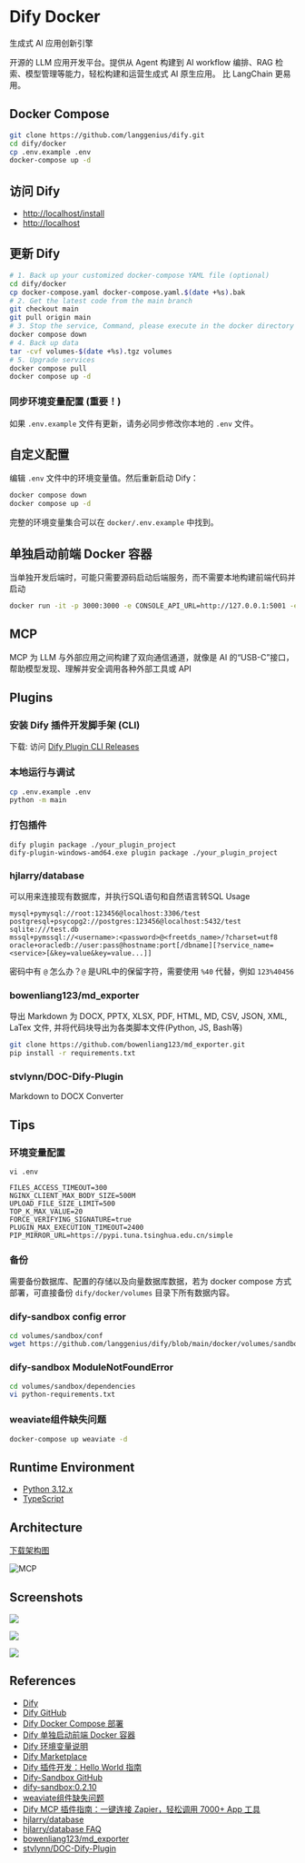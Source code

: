 # Dify Docker

生成式 AI 应用创新引擎

开源的 LLM 应用开发平台。提供从 Agent 构建到 AI workflow 编排、RAG 检索、模型管理等能力，轻松构建和运营生成式 AI 原生应用。
比 LangChain 更易用。

## Docker Compose
```sh
git clone https://github.com/langgenius/dify.git
cd dify/docker
cp .env.example .env
docker-compose up -d
```

## 访问 Dify
- [http://localhost/install](http://localhost/install)
- [http://localhost](http://localhost)

## 更新 Dify
```sh
# 1. Back up your customized docker-compose YAML file (optional)
cd dify/docker
cp docker-compose.yaml docker-compose.yaml.$(date +%s).bak
# 2. Get the latest code from the main branch
git checkout main
git pull origin main
# 3. Stop the service, Command, please execute in the docker directory
docker compose down
# 4. Back up data
tar -cvf volumes-$(date +%s).tgz volumes
# 5. Upgrade services
docker compose pull
docker compose up -d
```

### 同步环境变量配置 (重要！)
如果 `.env.example` 文件有更新，请务必同步修改你本地的 `.env` 文件。

## 自定义配置
编辑 `.env` 文件中的环境变量值。然后重新启动 Dify：
```sh
docker compose down
docker compose up -d
```
完整的环境变量集合可以在 `docker/.env.example` 中找到。

## 单独启动前端 Docker 容器
当单独开发后端时，可能只需要源码启动后端服务，而不需要本地构建前端代码并启动
```sh
docker run -it -p 3000:3000 -e CONSOLE_API_URL=http://127.0.0.1:5001 -e APP_API_URL=http://127.0.0.1:5001 langgenius/dify-web:latest
```

## MCP
MCP 为 LLM 与外部应用之间构建了双向通信通道，就像是 AI 的“USB-C”接口，帮助模型发现、理解并安全调用各种外部工具或 API

## Plugins
### 安装 Dify 插件开发脚手架 (CLI)
下载: 访问 [Dify Plugin CLI Releases](https://github.com/langgenius/dify-plugin-daemon/releases)

### 本地运行与调试
```sh
cp .env.example .env
python -m main
```

### 打包插件
```
dify plugin package ./your_plugin_project
dify-plugin-windows-amd64.exe plugin package ./your_plugin_project
```

### hjlarry/database
可以用来连接现有数据库，并执行SQL语句和自然语言转SQL
Usage
```
mysql+pymysql://root:123456@localhost:3306/test
postgresql+psycopg2://postgres:123456@localhost:5432/test
sqlite:///test.db
mssql+pymssql://<username>:<password>@<freetds_name>/?charset=utf8
oracle+oracledb://user:pass@hostname:port[/dbname][?service_name=<service>[&key=value&key=value...]]
```
密码中有 `@` 怎么办？`@` 是URL中的保留字符，需要使用 `%40` 代替，例如 `123%40456`

### bowenliang123/md_exporter
导出 Markdown 为 DOCX, PPTX, XLSX, PDF, HTML, MD, CSV, JSON, XML, LaTex 文件, 并将代码块导出为各类脚本文件(Python, JS, Bash等)
```sh
git clone https://github.com/bowenliang123/md_exporter.git
pip install -r requirements.txt
```

### stvlynn/DOC-Dify-Plugin
Markdown to DOCX Converter

## Tips
### 环境变量配置
`vi .env`
```
FILES_ACCESS_TIMEOUT=300
NGINX_CLIENT_MAX_BODY_SIZE=500M
UPLOAD_FILE_SIZE_LIMIT=500
TOP_K_MAX_VALUE=20
FORCE_VERIFYING_SIGNATURE=true
PLUGIN_MAX_EXECUTION_TIMEOUT=2400
PIP_MIRROR_URL=https://pypi.tuna.tsinghua.edu.cn/simple
```

### 备份
需要备份数据库、配置的存储以及向量数据库数据，若为 docker compose 方式部署，可直接备份 `dify/docker/volumes` 目录下所有数据内容。

### dify-sandbox config error
```sh
cd volumes/sandbox/conf
wget https://github.com/langgenius/dify/blob/main/docker/volumes/sandbox/conf/config.yaml
```

### dify-sandbox ModuleNotFoundError
```sh
cd volumes/sandbox/dependencies
vi python-requirements.txt
```

### weaviate组件缺失问题
```sh
docker-compose up weaviate -d
```

## Runtime Environment
- [Python 3.12.x](https://www.python.org/downloads/)
- [TypeScript](https://www.typescriptlang.org/)

## Architecture
[下载架构图](https://assets.dify.ai/files/dify_llms_app_stack_cn.pdf)

![MCP](https://mmecoa.qpic.cn/mmecoa_png/ftnoqhiaHUy8f94noxxab794HsRlhWpyCT25WePXzy1LIvoXgCFYrkRnc6XKosV95GAcMOydMVr1kwibMiaiajbctQ/640?wx_fmt=png&tp=webp&wxfrom=10005&wx_lazy=1&wx_co=1)

## Screenshots
![](https://framerusercontent.com/images/WY0mSS5ACIDg7Vrq3NVKndOs5KM.png)

![](https://framerusercontent.com/images/cbqqxOjnHAZK0bXOSGWSwCZ4Lw.png)

![](https://framerusercontent.com/images/p3HloLvq35HTKP1Q3A3hSwyI.png)

## References
- [Dify](https://dify.ai/zh)
- [Dify GitHub](https://github.com/langgenius/dify)
- [Dify Docker Compose 部署](https://docs.dify.ai/zh-hans/getting-started/install-self-hosted/docker-compose)
- [Dify 单独启动前端 Docker 容器](https://docs.dify.ai/zh-hans/getting-started/install-self-hosted/start-the-frontend-docker-container)
- [Dify 环境变量说明](https://docs.dify.ai/zh-hans/getting-started/install-self-hosted/environments)
- [Dify Marketplace](https://marketplace.dify.ai/)
- [Dify 插件开发：Hello World 指南](https://docs.dify.ai/plugin-dev-zh/0211-getting-started-dify-tool)
- [Dify-Sandbox GitHub](https://github.com/langgenius/dify-sandbox)
- [dify-sandbox:0.2.10](https://github.com/langgenius/dify/issues/15675)
- [weaviate组件缺失问题](https://github.com/langgenius/dify/issues/12872)
- [Dify MCP 插件指南：一键连接 Zapier，轻松调用 7000+ App 工具](https://mp.weixin.qq.com/s/CDhqmLO1JXSB__aUMqoGoQ)
- [hjlarry/database](https://marketplace.dify.ai/plugins/hjlarry/database)
- [hjlarry/database FAQ](https://github.com/hjlarry/dify-plugin-database/blob/main/FAQ.md)
- [bowenliang123/md_exporter](https://marketplace.dify.ai/plugins/bowenliang123/md_exporter)
- [stvlynn/DOC-Dify-Plugin](https://marketplace.dify.ai/plugins/stvlynn/doc)